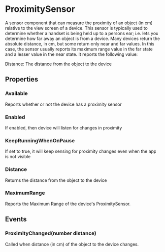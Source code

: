 # ProximitySensor

A sensor component that can measure the proximity of an object \(in cm\) relative to the view screen of a device. This sensor is typically used to determine whether a handset is being held up to a persons ear; i.e. lets you determine how far away an object is from a device. Many devices return the absolute distance, in cm, but some return only near and far values. In this case, the sensor usually reports its maximum range value in the far state and a lesser value in the near state. It reports the following value:

Distance: The distance from the object to the device

## Properties

### Available

Reports whether or not the device has a proximity sensor

### Enabled

If enabled, then device will listen for changes in proximity

### KeepRunningWhenOnPause

If set to true, it will keep sensing for proximity changes even when the app is not visible

### Distance

Returns the distance from the object to the device

### MaximumRange

Reports the Maximum Range of the device's ProximitySensor.

## Events

### ProximityChanged\(number distance\)

Called when distance \(in cm\) of the object to the device changes.

